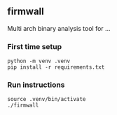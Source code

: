 firmwall
---

Multi arch binary analysis tool for ...

### First time setup

```shell
python -m venv .venv
pip install -r requirements.txt
```

### Run instructions

```shell
source .venv/bin/activate
./firmwall 
```

